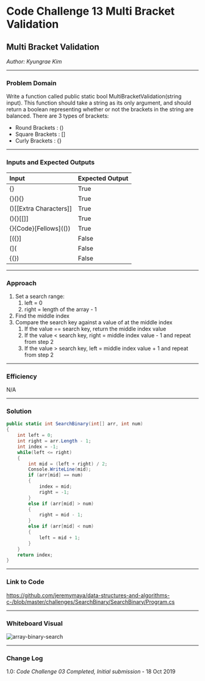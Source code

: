 # Code Challenge 13 Multi Bracket Validation

## Multi Bracket Validation
*Author: Kyungrae Kim*

---

### Problem Domain
Write a function called public static bool MultiBracketValidation(string input). This function should take a string as its only argument, and should return a boolean representing whether or not the brackets in the string are balanced. There are 3 types of brackets:
* Round Brackets : ()
* Square Brackets : []
* Curly Brackets : {}

---

### Inputs and Expected Outputs

| Input | Expected Output |
| :----------- | :----------- |
| \{\} | True |
| \{\}()\{\}| True|
| ()[[Extra Characters]] | True |
| ()\{\}[[]] | True |
| \{\}\{Code\}\[Fellows\](()) | True |
| [(\{\}] | False |
| (]( | False|
| {(}) | False|

---

### Approach
1. Set a search range:
    1. left = 0
	2. right = length of the array - 1
2. Find the middle index
3. Compare the search key against a value of at the middle index
	1. If the value == search key, return the middle index value
	2. If the value < search key, right = middle index value - 1 and repeat from step 2
	3. If the value > search key, left = middle index value + 1 and repeat from step 2

---

### Efficiency
N/A

---

### Solution
```C#
public static int SearchBinary(int[] arr, int num)
{
    int left = 0;
    int right = arr.Length - 1;
    int index = -1;
    while(left <= right)
    {
        int mid = (left + right) / 2;
        Console.WriteLine(mid);
        if (arr[mid] == num)
        {
            index = mid;
            right = -1;
        }
        else if (arr[mid] > num)
        {
            right = mid - 1;
        }
        else if (arr[mid] < num)
        {
            left = mid + 1;
        }
    }
    return index;
}
```

---

### Link to Code
https://github.com/jeremymaya/data-structures-and-algorithms-c-/blob/master/challenges/SearchBinary/SearchBinary/Program.cs

---

### Whiteboard Visual
![array-binary-search](https://github.com/jeremymaya/data-structures-and-algorithms-c-/blob/master/assets/array-binary-search.jpg)

---

### Change Log
1.0: *Code Challenge 03 Completed, Initial submission* - 18 Oct 2019  
